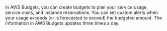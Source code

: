 In AWS Budgets, you can create budgets to plan your service usage, service costs, and instance reservations. You can set custom alerts when your usage exceeds (or is forecasted to exceed) the budgeted amount. The information in AWS Budgets updates three times a day.